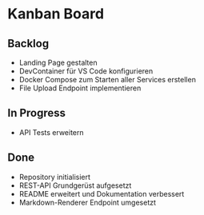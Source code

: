 # Kanban Board

## Backlog
- Landing Page gestalten
- DevContainer für VS Code konfigurieren
- Docker Compose zum Starten aller Services erstellen
- File Upload Endpoint implementieren

## In Progress
- API Tests erweitern

## Done
- Repository initialisiert
- REST-API Grundgerüst aufgesetzt
- README erweitert und Dokumentation verbessert
- Markdown-Renderer Endpoint umgesetzt
